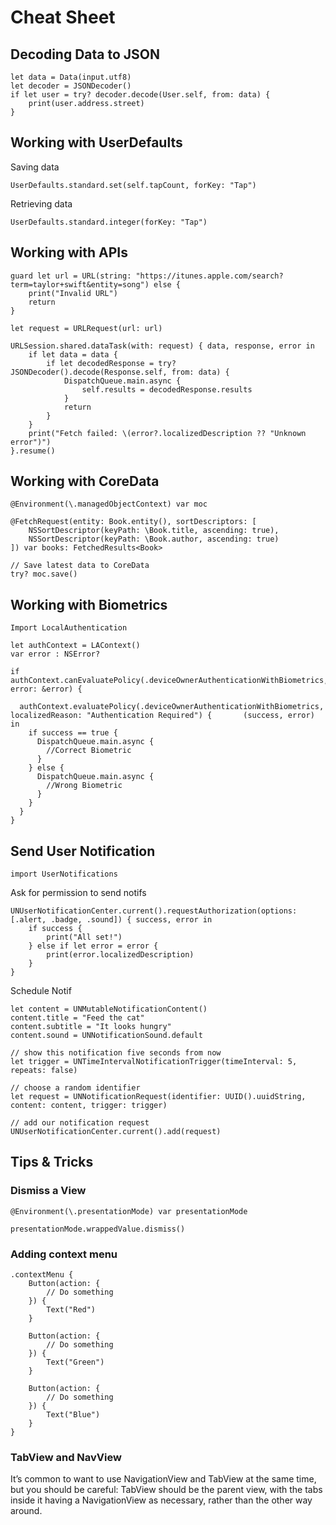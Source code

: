 # Cheat Sheet

## Decoding Data to JSON

    let data = Data(input.utf8)
    let decoder = JSONDecoder()
    if let user = try? decoder.decode(User.self, from: data) {
        print(user.address.street)
    }

## Working with UserDefaults

Saving data

    UserDefaults.standard.set(self.tapCount, forKey: "Tap")
    
Retrieving data

    UserDefaults.standard.integer(forKey: "Tap")
    
## Working with APIs

    guard let url = URL(string: "https://itunes.apple.com/search?term=taylor+swift&entity=song") else {
        print("Invalid URL")
        return
    }

    let request = URLRequest(url: url)

    URLSession.shared.dataTask(with: request) { data, response, error in
        if let data = data {
            if let decodedResponse = try? JSONDecoder().decode(Response.self, from: data) {
                DispatchQueue.main.async {
                    self.results = decodedResponse.results
                }
                return
            }
        }
        print("Fetch failed: \(error?.localizedDescription ?? "Unknown error")")
    }.resume()

## Working with CoreData

    @Environment(\.managedObjectContext) var moc

    @FetchRequest(entity: Book.entity(), sortDescriptors: [
        NSSortDescriptor(keyPath: \Book.title, ascending: true),
        NSSortDescriptor(keyPath: \Book.author, ascending: true)
    ]) var books: FetchedResults<Book>
    
    // Save latest data to CoreData
    try? moc.save()
    
## Working with Biometrics

    Import LocalAuthentication

    let authContext = LAContext()
    var error : NSError?

    if authContext.canEvaluatePolicy(.deviceOwnerAuthenticationWithBiometrics, error: &error) {

      authContext.evaluatePolicy(.deviceOwnerAuthenticationWithBiometrics, localizedReason: "Authentication Required") {       (success, error) in
        if success == true {
          DispatchQueue.main.async {
            //Correct Biometric
          }
        } else {
          DispatchQueue.main.async {
            //Wrong Biometric
          }
        }
      }
    }
    
## Send User Notification

    import UserNotifications

Ask for permission to send notifs

    UNUserNotificationCenter.current().requestAuthorization(options: [.alert, .badge, .sound]) { success, error in
        if success {
            print("All set!")
        } else if let error = error {
            print(error.localizedDescription)
        }
    }

Schedule Notif

    let content = UNMutableNotificationContent()
    content.title = "Feed the cat"
    content.subtitle = "It looks hungry"
    content.sound = UNNotificationSound.default

    // show this notification five seconds from now
    let trigger = UNTimeIntervalNotificationTrigger(timeInterval: 5, repeats: false)

    // choose a random identifier
    let request = UNNotificationRequest(identifier: UUID().uuidString, content: content, trigger: trigger)

    // add our notification request
    UNUserNotificationCenter.current().add(request)
    
## Tips & Tricks

### Dismiss a View

    @Environment(\.presentationMode) var presentationMode

    presentationMode.wrappedValue.dismiss()
    
### Adding context menu

    .contextMenu {
        Button(action: {
            // Do something
        }) {
            Text("Red")
        }

        Button(action: {
            // Do something
        }) {
            Text("Green")
        }

        Button(action: {
            // Do something
        }) {
            Text("Blue")
        }
    }

### TabView and NavView

It’s common to want to use NavigationView and TabView at the same time, but you should be careful: TabView should be the parent view, with the tabs inside it having a NavigationView as necessary, rather than the other way around.





